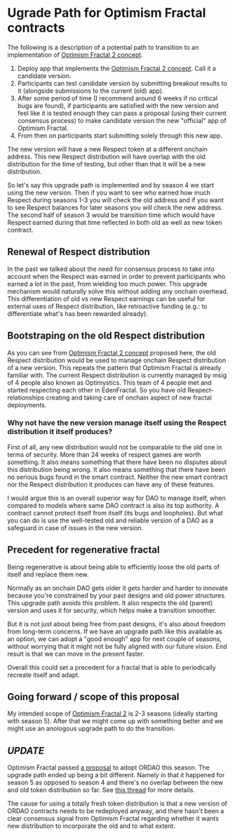 # Ugrade Path for Optimism Fractal contracts

The following is a description of a potential path to transition to an implementation of [Optimism Fractal 2 concept](./OF2-CONCEPT.md).

1. Deploy app that implements the [Optimism Fractal 2 concept](./OF2-CONCEPT.md). Call it a candidate version.
2. Participants can test candidate version by submitting breakout results to it (alongside submissions to the current (old) app).
3. After some period of time (I recommend around 6 weeks if no critical bugs are found), if participants are satisfied with the new version and feel like it is tested enough they can pass a proposal (using their current consensus process) to make candidate version the new "official" app of Optimism Fractal.
4. From then on participants start submitting solely through this new app.

The new version will have a new Respect token at a different onchain address. This new Respect distribution will have overlap with the old distribution for the time of testing, but other than that it will be a new distribution. 

So let's say this upgrade path is implemented and by season 4 we start using the new version. Then if you want to see who earned how much Respect during seasons 1-3 you will check the old address and if you want to see Respect balances for later seasons you will check the new address. The second half of season 3 would be transition time which would have Respect earned during that time reflected in both old as well as new token contract.

## Renewal of Respect distribution
In the past we talked about the need for consensus process to take into account when the Respect was earned in order to prevent participants who earned a lot in the past, from wielding too much power. This upgrade mechanism would naturally solve this without adding any onchain overhead. This differentiation of old vs new Respect earnings can be useful for external uses of Respect distribution, like retroactive funding (e.g.: to differentiate what's has been rewarded already).

## Bootstraping on the old Respect distribution
As you can see from [Optimism Fractal 2 concept](./OF2-CONCEPT.md) proposed here, the old Respect distribution would be used to manage onchain Respect distribution of a new version. This repeats the pattern that Optimism Fractal is already familiar with. The current Respect distribution is currently managed by msig of 4 people also known as Optimystics. This team of 4 people met and started respecting each other in EdenFractal. So you have old Respect-relationships creating and taking care of onchain aspect of new fractal deployments.

### Why not have the new version manage itself using the Respect distribution it itself produces? 

First of all, any new distribution would not be comparable to the old one in terms of security. More than 24 weeks of respect games are worth something. It also means something that there have been no disputes about this distribution being wrong. It also means something that there have been no serious bugs found in the smart contract. Neither the new smart contract nor the Respect distribution it produces can have any of these features.

I would argue this is an overall superior way for DAO to manage itself, when compared to models where same DAO contract is also its top authority. A contract cannot protect itself from itself (its bugs and loopholes). But what you can do is use the well-tested old and reliable version of a DAO as a safeguard in case of issues in the new version.

## Precedent for regenerative fractal
Being regenerative is about being able to efficiently loose the old parts of itself and replace them new.

Normally as an onchain DAO gets older it gets harder and harder to innovate because you're constrained by your past designs and old power structures. This upgrade path avoids this problem. It also respects the old (parent) version and uses it for security, which helps make a transition smoother.

But it is not just about being free from past designs, it's also about freedom from long-term concerns. If we have an upgrade path like this available as an option, we can adopt a "good enough" app for next couple of seasons, without worrying that it might not be fully aligned with our future vision. End result is that we can move in the present faster.

Overall this could set a precedent for a fractal that is able to periodically recreate itself and adapt.

## Going forward / scope of this proposal
My intended scope of [Optimism Fractal 2](./OF2-CONCEPT.md) is 2-3 seasons (ideally starting with season 5). After that we might come up with something better and we might use an anologous upgrade path to do the transition.

## *UPDATE*
Optimism Fractal passed [a proposal](https://snapshot.org/#/optimismfractal.eth/proposal/0x3c35f474b1e2c037f32455abd75d027aa29d402200ac649fecb8b46c789c26a3) to adopt ORDAO this season. The upgrade path ended up being a bit different. Namely in that it happened for season 5 as opposed to season 4 and there's no overlap between the new and old token distribution so far. See [this thread](https://discord.com/channels/1164572177115398184/1164572177878765591/1298633304383426621) for more details.

The cause for using a totally fresh token distribution is that a new version of ORDAO contracts needs to be redeployed anyway, and there hasn't been a clear consensus signal from Optimism Fractal regarding whether it wants new distribution to incorporate the old and to what extent.


